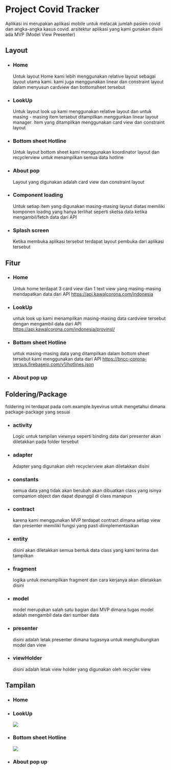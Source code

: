 <h1>Project Covid Tracker</h1>

Aplikasi ini merupakan aplikasi mobile untuk melacak jumlah pasien covid dan angka-angka kasus covid.
arsitektur aplikasi yang kami gunakan disini ada MVP (Model View Presenter)

<h2>Layout</h2>
<ul>
   <li><h3>Home</h3></li>
   Untuk layout Home kami lebih menggunakan relative layout sebagai layout utama kami. kami juga menggunakan linear dan constraint layout dalam menyusun cardview dan bottomsheet tersebut
   <li><h3>LookUp</h3></li>
Untuk layout look up kami menggunakan relative layout dan untuk masing - masing item tersebut ditampilkan menggunkan linear layout manager. Item yang ditampilkan menggunakan card view dan constraint layout
   <li><h3>Bottom sheet Hotline</h3></li>
Untuk layout bottom sheet kami menggunakan koordinator layout dan recyclerview untuk menampilkan semua data hotline
   <li><h3>About pop</h3></li>
   Layout yang digunakan adalah card view dan constraint layout
   <li><h3>Component loading</h3></li>
   Untuk setiap item yang digunakan masing-masing layout diatas memiliki komponen loadng yang hanya terlihat seperti sketsa data ketika mengambil/fetch data dari API 
   <li><h3>Splash screen</h3></li>
   Ketika membuka aplikasi tersebut terdapat layout pembuka dari aplikasi tersebut
</ul>

<h2>Fitur</h2>
<ul>
    <li><h3>Home</h3></li>
    Untuk home terdapat 3 card view dan 1 text view yang masing-masing mendapatkan data dari API <a href="https://api.kawalcorona.com/indonesia">https://api.kawalcorona.com/indonesia</a>

   <li><h3>LookUp</h3></li>
    untuk look up kami menampilkan masing-masing data cardview tersebut dengan mengambil data dari API <a href="https://api.kawalcorona.com/indonesia/provinsi/">https://api.kawalcorona.com/indonesia/provinsi/</a>
<li><h3>Bottom sheet Hotline</h3></li>
    untuk masing-masing data yang ditampilkan dalam bottom sheet tersebut kami menggunakan data dari API <a href="https://bncc-corona-versus.firebaseio.com/v1/hotlines.json">https://bncc-corona-versus.firebaseio.com/v1/hotlines.json</a>
 <li><h3>About pop up</h3></li>
  
</ul>

<h2>Foldering/Package</h2>
foldering ini terdapat pada com.example.byevirus untuk mengetahui dimana package-package yang sesuai
<ul>
    <li><h3>activity</h3></li>
    Logic untuk tampilan viewnya seperti binding data dari presenter akan diletakkan pada folder tersebut
    <li><h3>adapter</h3></li>
    Adapter yang digunakan oleh recyclerview akan diletakkan disini
    <li><h3>constants</h3></li>
    semua data yang tidak akan berubah akan dibuatkan class yang isinya companion object dan dapat dipanggil di class manapun
    <li><h3>contract</h3></li>
    karena kami menggunakan MVP terdapat contract dimana setiap view dan presenter memiliki fungsi yang pasti diimplementasikan
    <li><h3>entity</h3></li>
    disini akan diletakkan semua bentuk data class yang kami terima dan tampilkan
    <li><h3>fragment</h3></li>
    logika untuk menampilkan fragment dan cara kerjanya akan diletakkan disini
    <li><h3>model</h3></li>
    model merupakan salah satu bagian dari MVP dimana tugas model adalah mengambil data dari sumber data
    <li><h3>presenter</h3></li>
    disini adalah letak presenter dimana tugasnya untuk menghubungkan model dan view
    <li><h3>viewHolder</h3></li>
    disini adalah letak view holder yang digunakan oleh recycler view
</ul>

<h2>Tampilan</h2>
<ul>
     <li><h3>Home</h3></li>
   <li><h3>LookUp</h3></li>
    <img src="https://drive.google.com/uc?export=view&id=1z5IfA9US-y8yDJ8W2BurW_6G1fw7A3mu" />
 <li><h3>Bottom sheet Hotline</h3></li>
 <img src="https://drive.google.com/uc?export=view&id="1zPBlz2c7xbLg9PsBOZM0b2Vkc_FTFELh=w1366-h656-iv1" />
  <li><h3>About pop up</h3></li>
</ul>
